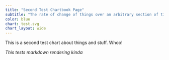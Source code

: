 ```yaml
---
title: "Second Test Chartbook Page"
subtitle: "The rate of change of things over an arbitrary section of time"
color: blue
chart: test.svg
chart_layout: wide
---
```

This is a second test chart about things and stuff. Whoo!

*This tests markdown rendering kinda*
